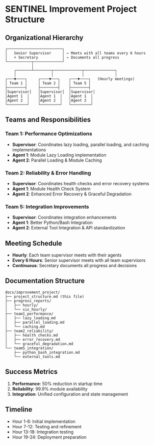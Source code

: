 # SENTINEL Improvement Project Structure

## Organizational Hierarchy

```
┌─────────────────────────┐
│   Senior Supervisor     │ ← Meets with all teams every 6 hours
│   + Secretary           │ ← Documents all progress
└───────────┬─────────────┘
            │
    ┌───────┴────────┬─────────────┬──────────────┐
    │                │             │              │
┌───▼────┐     ┌────▼───┐    ┌───▼────┐   (Hourly meetings)
│ Team 1 │     │ Team 2 │    │ Team 5 │
├────────┤     ├────────┤    ├────────┤
│Supervisor│   │Supervisor│  │Supervisor│
│Agent 1  │    │Agent 1  │   │Agent 1  │
│Agent 2  │    │Agent 2  │   │Agent 2  │
└─────────┘    └─────────┘   └─────────┘
```

## Teams and Responsibilities

### Team 1: Performance Optimizations
- **Supervisor**: Coordinates lazy loading, parallel loading, and caching implementations
- **Agent 1**: Module Lazy Loading implementation
- **Agent 2**: Parallel Loading & Module Caching

### Team 2: Reliability & Error Handling  
- **Supervisor**: Coordinates health checks and error recovery systems
- **Agent 1**: Module Health Check System
- **Agent 2**: Enhanced Error Recovery & Graceful Degradation

### Team 5: Integration Improvements
- **Supervisor**: Coordinates integration enhancements
- **Agent 1**: Better Python/Bash Integration
- **Agent 2**: External Tool Integration & API standardization

## Meeting Schedule

- **Hourly**: Each team supervisor meets with their agents
- **Every 6 Hours**: Senior supervisor meets with all team supervisors
- **Continuous**: Secretary documents all progress and decisions

## Documentation Structure

```
docs/improvement_project/
├── project_structure.md (this file)
├── progress_reports/
│   ├── hourly/
│   └── six_hourly/
├── team1_performance/
│   ├── lazy_loading.md
│   ├── parallel_loading.md
│   └── caching.md
├── team2_reliability/
│   ├── health_checks.md
│   ├── error_recovery.md
│   └── graceful_degradation.md
└── team5_integration/
    ├── python_bash_integration.md
    └── external_tools.md
```

## Success Metrics

1. **Performance**: 50% reduction in startup time
2. **Reliability**: 99.9% module availability
3. **Integration**: Unified configuration and state management

## Timeline

- Hour 1-6: Initial implementation
- Hour 7-12: Testing and refinement
- Hour 13-18: Integration testing
- Hour 19-24: Deployment preparation